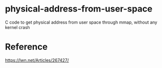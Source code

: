 # physical-address-from-user-space
C code to get physical address from user space through mmap, without any kernel crash

# Reference

https://lwn.net/Articles/267427/
